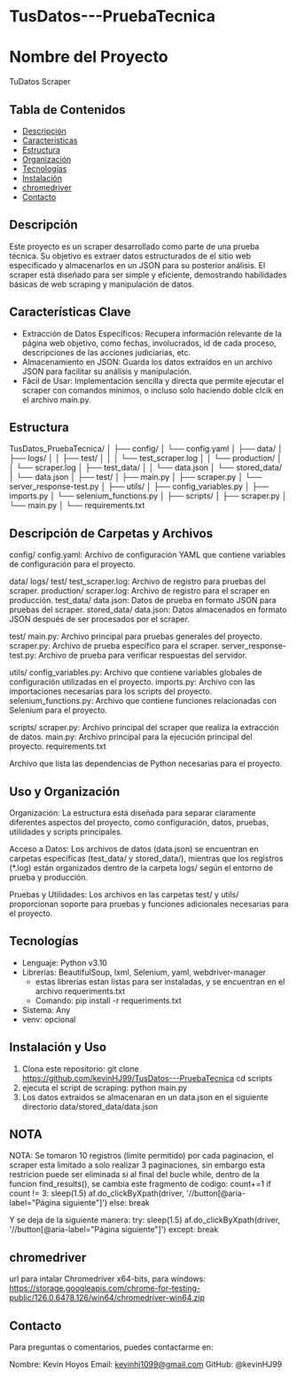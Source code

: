 # TusDatos---PruebaTecnica

# Nombre del Proyecto
TuDatos Scraper

## Tabla de Contenidos

- [Descripción](#descripción)
- [Características](#características)
- [Estructura](#Estructura)
- [Organización](#Organizacion)
- [Tecnologías](#Tecnologías)
- [Instalación](#Instalacion)
- [chromedriver](#chromedriver)
- [Contacto](#contacto)

## Descripción

Este proyecto es un scraper desarrollado como parte de una prueba técnica. Su objetivo es extraer datos estructurados de el sitio web especificado y almacenarlos en un JSON para su posterior análisis. El scraper está diseñado para ser simple y eficiente, demostrando habilidades básicas de web scraping y manipulación de datos.

## Características Clave

- Extracción de Datos Específicos: Recupera información relevante de la página web objetivo, como fechas, involucrados, id de cada proceso, descripciones de las acciones judiciarias, etc.
- Almacenamiento en JSON: Guarda los datos extraídos en un archivo JSON para facilitar su análisis y manipulación.
- Fácil de Usar: Implementación sencilla y directa que permite ejecutar el scraper con comandos mínimos, o incluso solo haciendo doble clcik en el archivo main.py.

## Estructura
TusDatos_PruebaTecnica/
│
├── config/
│   └── config.yaml
│
├── data/
│   ├── logs/
│   │   ├── test/
│   │   │   └── test_scraper.log
│   │   └── production/
│   │       └── scraper.log
│   ├── test_data/
│   │   └── data.json
│   └── stored_data/
│       └── data.json
│
├── test/
│   ├── main.py
│   ├── scraper.py
│   └── server_response-test.py
│
├── utils/
│   ├── config_variables.py
│   ├── imports.py
│   └── selenium_functions.py
│
├── scripts/
│   ├── scraper.py
│   └── main.py
│
└── requirements.txt

## Descripción de Carpetas y Archivos
config/
  config.yaml: Archivo de configuración YAML que contiene variables de configuración para el proyecto.

data/
  logs/
  test/
    test_scraper.log: Archivo de registro para pruebas del scraper.
  production/
    scraper.log: Archivo de registro para el scraper en producción.
  test_data/
    data.json: Datos de prueba en formato JSON para pruebas del scraper.
  stored_data/
    data.json: Datos almacenados en formato JSON después de ser procesados por el scraper.

test/
  main.py: Archivo principal para pruebas generales del proyecto.
  scraper.py: Archivo de prueba específico para el scraper.
  server_response-test.py: Archivo de prueba para verificar respuestas del servidor.

utils/
  config_variables.py: Archivo que contiene variables globales de configuración utilizadas en el proyecto.
  imports.py: Archivo con las importaciones necesarias para los scripts del proyecto.
  selenium_functions.py: Archivo que contiene funciones relacionadas con Selenium para el proyecto.

scripts/
  scraper.py: Archivo principal del scraper que realiza la extracción de datos.
  main.py: Archivo principal para la ejecución principal del proyecto.
requirements.txt

Archivo que lista las dependencias de Python necesarias para el proyecto.

## Uso y Organización
Organización: La estructura está diseñada para separar claramente diferentes aspectos del proyecto, como configuración, datos, pruebas, utilidades y scripts principales.

Acceso a Datos: Los archivos de datos (data.json) se encuentran en carpetas específicas (test_data/ y stored_data/), mientras que los registros (*.log) están organizados dentro de la carpeta logs/ según el entorno de prueba y producción.

Pruebas y Utilidades: Los archivos en las carpetas test/ y utils/ proporcionan soporte para pruebas y funciones adicionales necesarias para el proyecto.


## Tecnologías
- Lenguaje: Python v3.10
- Librerías: BeautifulSoup, lxml, Selenium, yaml, webdriver-manager
  - estas librerias estan listas para ser instaladas, y se encuentran en el archivo requeriments.txt
  - Comando: pip install -r requeriments.txt
- Sistema: Any
- venv: opcional

## Instalación y Uso
1. Clona este repositorio:
git clone https://github.com/kevinHJ99/TusDatos---PruebaTecnica
cd scripts
2. ejecuta el script de scraping:
   python main.py
3. Los datos extraidos se almacenaran en un data.json en el siguiente directorio data/stored_data/data.json

## NOTA
NOTA: Se tomaron 10 registros (limite permitido) por cada paginacion, el scraper esta limitado a solo realizar 3 paginaciones, sin embargo esta restricion puede ser eliminada si al final del bucle while, dentro de la funcion find_results(), se cambia este fragmento de codigo:
  count+=1
        if count != 3: 
                sleep(1.5)
                af.do_clickByXpath(driver, '//button[@aria-label="Página siguiente"]')
        else: break

Y se deja de la siguiente manera:
    try:
       sleep(1.5)
       af.do_clickByXpath(driver, '//button[@aria-label="Página siguiente"]')
    except: break

## chromedriver
url para intalar Chromedriver x64-bits, para windows: https://storage.googleapis.com/chrome-for-testing-public/126.0.6478.126/win64/chromedriver-win64.zip

## Contacto

Para preguntas o comentarios, puedes contactarme en:

Nombre: Kevin Hoyos
Email: kevinhj1099@gmail.com
GitHub: @kevinHJ99


